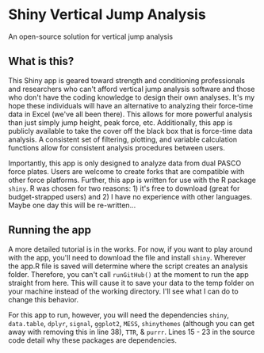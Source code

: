 # Shiny Vertical Jump Analysis
An open-source solution for vertical jump analysis

## What is this?
This Shiny app is geared toward strength and conditioning professionals and researchers who can't afford vertical jump analysis software and those who don't have the coding knowledge to design their own analyses. It's my hope these individuals will have an alternative to analyzing their force-time data in Excel (we've all been there). This allows for more powerful analysis than just simply jump height, peak force, etc. Additionally, this app is publicly available to take the cover off the black box that is force-time data analysis. A consistent set of filtering, plotting, and variable calculation functions allow for consistent analysis procedures between users. 

Importantly, this app is only designed to analyze data from dual PASCO force plates. Users are welcome to create forks that are compatible with other force platforms. Further, this app is written for use with the R package ```shiny```. R was chosen for two reasons: 1) it's free to download (great for budget-strapped users) and 2) I have no experience with other languages. Maybe one day this will be re-written...

## Running the app
A more detailed tutorial is in the works. For now, if you want to play around with the app, you'll need to download the file and install ```shiny```. Wherever the app.R file is saved will determine where the script creates an analysis folder. Therefore, you can't call ```runGitHub()``` at the moment to run the app straight from here. This will cause it to save your data to the temp folder on your machine instead of the working directory. I'll see what I can do to change this behavior.

For this app to run, however, you will need the dependencies ```shiny```, ```data.table```, ```dplyr```, ```signal```, ```ggplot2```, ```MESS```, ```shinythemes``` (although you can get away with removing this in line 38), ```TTR```, & ```purrr```. Lines 15 - 23 in the source code detail why these packages are dependencies.
